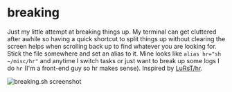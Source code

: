breaking
========

Just my little attempt at breaking things up. My terminal can get cluttered after awhile so having a quick shortcut to split things up without clearing the screen helps when scrolling back up to find whatever you are looking for. Stick the file somewhere and set an alias to it. Mine looks like `alias hr="sh ~/misc/hr"` and anytime I switch tasks or just want to break up some logs I do `hr` (I'm a front-end guy so hr makes sense). Inspired by [LuRsT/hr](https://github.com/LuRsT/hr).

![breaking.sh screenshot](https://dl.dropboxusercontent.com/u/2086809/breaking-screenshot.png)

